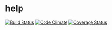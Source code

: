 # help
[![Build Status](https://travis-ci.org/graffam/help.svg?branch=master)](https://travis-ci.org/graffam/help) [![Code Climate](https://codeclimate.com/github/graffam/help.png)](https://codeclimate.com/github/graffam/help) [![Coverage Status](https://coveralls.io/repos/graffam/help/badge.png)](https://coveralls.io/r/graffam/help)
